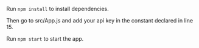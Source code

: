 Run ``` npm install ``` to install dependencies.

Then go to src/App.js and add your api key in the constant declared in line 15.

Run  ``` npm start ``` to start the app.
